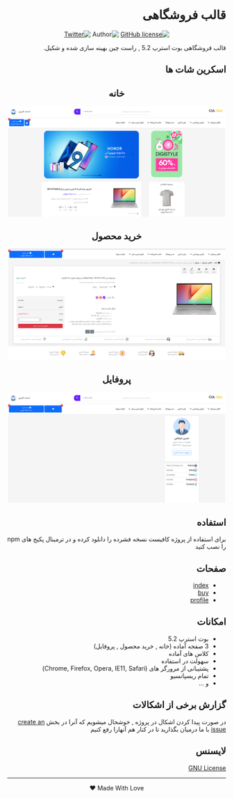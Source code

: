 <div dir="rtl">


# قالب فروشگاهی 


<div align="center">

[![GitHub license](https://img.shields.io/github/license/YasinDehfuli/Login-Page)](https://github.com/YasinDehfuli/Login-Page/blob/master/LICENSE)
![Author](https://img.shields.io/badge/author-CIADEV-blue.svg)
[![Twitter](https://img.shields.io/twitter/url/https/github.com/YasinDehfuli/Login-Page/.svg?style=social)](https://twitter.com/YasinDehfuli)

</div>

قالب فروشگاهی بوت استرپ 5.2 , راست چین بهینه سازی شده و شکیل.

##  اسکرین شات ها

<div align="center">
<h2>خانه</h2>
<img src="assets/img/shop-index.png" width="500px">
</div>
<div align="center">
<h2>خرید محصول</h2>
<img src="assets/img/shop-buy.png" width="500px">
</div>
<div align="center">
<h2>پروفایل</h2>
<img src="assets/img/shop-profile.png" width="500px">
</div>

##  استفاده
برای استفاده از پروژه کافیست نسخه فشرده را دانلود کرده و در ترمینال پکیج های npm را نصب کنید

## صفحات 
- [index](https://github.com/CIA-dev/Shop/index.html)
- [buy](https://github.com/CIA-dev/Shop/Single.html)
- [profile](https://github.com/CIA-dev/Shop/profile.html)


## امکانات 

- بوت استرپ 5.2
- 3 صفحه آماده (خانه , خرید محصول , پروفایل)
- کلاس های آماده
- سهولت در استفاده
- پشتیبانی از مرورگر های (Chrome, Firefox, Opera, IE11, Safari)
- تمام ریسپانسیو
- و ...


## گزارش برخی از اشکالات
در صورت پیدا کردن اشکال در پروژه , خوشحال میشویم که آنرا در بخش [create an issue](https://github.com/CIA-dev/Shop/issues)
با ما درمیان بگذارید تا در کنار هم آنهارا رفع کنیم


## لایسنس 
[GNU License](http://opensource.org/licenses/GNU)

---
<div align="center">Made With Love ❤️</div>

</div>